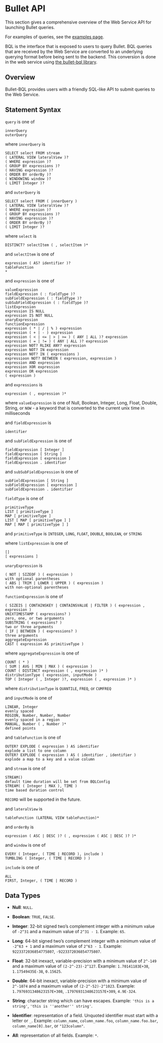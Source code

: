 # Bullet API

This section gives a comprehensive overview of the Web Service API for launching Bullet queries.

For examples of queries, see the [examples page](examples.md).

BQL is the interface that is exposed to users to query Bullet. BQL queries that are received by the Web Service are converted to an underlying querying format before being sent to the backend. This conversion is done in the web service using [the bullet-bql library](../releases/#bullet-bql).

## Overview

Bullet-BQL provides users with a friendly SQL-like API to submit queries to the Web Service.

## Statement Syntax

`query` is one of

    innerQuery
    outerQuery
    
where `innerQuery` is

    SELECT select FROM stream
    ( LATERAL VIEW lateralView )?
    ( WHERE expression )?
    ( GROUP BY expressions )?
    ( HAVING expression )?
    ( ORDER BY orderBy )?
    ( WINDOWING window )?
    ( LIMIT Integer )?
    
and `outerQuery` is

    SELECT select FROM ( innerQuery )
    ( LATERAL VIEW lateralView )?
    ( WHERE expression )?
    ( GROUP BY expressions )?
    ( HAVING expression )?
    ( ORDER BY orderBy )?
    ( LIMIT Integer )?
    
where `select` is 
    
    DISTINCT? selectItem ( , selectItem )*
    
and `selectItem` is one of

    expression ( AS? identifier )?
    tableFunction
    *

and `expression` is one of

    valueExpression                                                                         
    fieldExpression ( : fieldType )?
    subFieldExpression ( : fieldType )?
    subSubFieldExpression ( : fieldType )?                                                                         
    listExpression                                                                          
    expression IS NULL                                                                      
    expression IS NOT NULL                                                                  
    unaryExpression                                                                         
    functionExpression                                                                                                       
    expression ( * | / | % ) expression                                  
    expression ( + | - ) expression                                      
    expression ( < | <= | > | >= ) ( ANY | ALL )? expression         
    expression ( = | != ) ( ANY | ALL )? expression
    expression NOT? RLIKE ANY? expression
    expression NOT? IN expression
    expression NOT? IN ( expressions )
    expressioon NOT? BETWEEN ( expression, expression )
    expression AND expression                                                 
    expression XOR expression                                                 
    expression OR expression                                                  
    ( expression )                                                                      

and `expressions` is

    expression ( , expression )*

where `valueExpression` is one of Null, Boolean, Integer, Long, Float, Double, String, or `NOW` - a keyword that is converted to the current unix time in milliseconds

and `fieldExpression` is

    identifier
    
and `subFieldExpression` is one of

    fieldExpression [ Integer ]
    fieldExpression [ String ]
    fieldExpression [ expression ]
    fieldExpression . identifier
    
and `subSubFieldExpression` is one of

    subFieldExpression [ String ]
    subFieldExpression [ expression ]
    subFieldExpression . identifier
    
`fieldType` is one of

    primitiveType
    LIST [ primitiveType ]
    MAP [ primitiveType ]
    LIST [ MAP [ primitiveType ] ]
    MAP [ MAP [ primitiveType ] ]
    
and `primitiveType` is `INTEGER`, `LONG`, `FLOAT`, `DOUBLE`, `BOOLEAN`, or `STRING`

where `listExpression` is one of
    
    []
    [ expressions ]

`unaryExpression` is 
    
    ( NOT | SIZEOF ) ( expression )                                                 with optional parentheses
    ( ABS | TRIM | LOWER | UPPER ) ( expression )                                   with non-optional parentheses

`functionExpression` is one of

    ( SIZEIS | CONTAINSKEY | CONTAINSVALUE | FILTER ) ( expression , expression )
    UNIXTIMESTAMP ( expressions? )                                                  zero, one, or two arguments
    SUBSTRING ( expressions? )                                                      two or three arguments
    ( IF | BETWEEN ) ( expressions? )                                               three arguments                         
    aggregateExpression                               
    CAST ( expression AS primitiveType )          

where `aggregateExpression` is one of

    COUNT ( * )                                                    
    ( SUM | AVG | MIN | MAX ) ( expression )                                
    COUNT ( DISTINCT expression ( , expression )* )                                           
    distributionType ( expression, inputMode )                            
    TOP ( Integer ( , Integer )?, expression ( , expression )* )

where `distributionType` is `QUANTILE`, `FREQ`, or `CUMFREQ`

and `inputMode` is one of

    LINEAR, Integer                                                                 evenly spaced
    REGION, Number, Number, Number                                                  evenly spaced in a region
    MANUAL, Number ( , Number )*                                                    defined points


and `tableFunction` is one of

    OUTER? EXPLODE ( expression ) AS identifier                                     explode a list to one column
    OUTER? EXPLODE ( expression ) AS ( identifier , identifier )                    explode a map to a key and a value column

and `stream` is one of

    STREAM()                                                                        default time duration will be set from BQLConfig
    STREAM( ( Integer | MAX ), TIME )                                               time based duration control 

`RECORD` will be supported in the future.

and `lateralView` is

    tableFunction (LATERAL VIEW tableFunction)*

and `orderBy` is 

    expression ( ASC | DESC )? ( , expression ( ASC | DESC )? )*

and `window` is one of 

    EVERY ( Integer, ( TIME | RECORD ), include )
    TUMBLING ( Integer, ( TIME | RECORD ) )

`include` is one of 

    ALL
    FIRST, Integer, ( TIME | RECORD )


## Data Types

* **Null**: `NULL`.

* **Boolean**: `TRUE`, `FALSE`.

* **Integer**: 32-bit signed two’s complement integer with a minimum value of `-2^31` and a maximum value of `2^31 - 1`. Example: `65`.

* **Long**: 64-bit signed two’s complement integer with a minimum value of `-2^63 + 1` and a maximum value of `2^63 - 1`. Example: `9223372036854775807`, `-9223372036854775807`.

* **Float**: 32-bit inexact, variable-precision with a minimum value of `2^-149` and a maximum value of `(2-2^-23)·2^127`. Example: `1.70141183E+38`, `1.17549435E-38`, `0.15625`.

* **Double**: 64-bit inexact, variable-precision with a minimum value of `2^-1074` and a maximum value of `(2-2^-52)·2^1023`. Example: `1.7976931348623157E+308`, `.17976931348623157E+309`, `4.9E-324`.

* **String**: character string which can have escapes. Example: `'this is a string'`, `'this is ''another'' string'`.

* **Identifier**: representation of a field. Unquoted identifier must start with a letter or `_`. Example: `column_name`, `column_name.foo`, `column_name.foo.bar`, `column_name[0].bar`, or `"123column"`.

* **All**: representation of all fields. Example: `*`.

